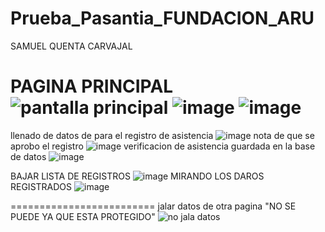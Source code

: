 # Prueba_Pasantia_FUNDACION_ARU
SAMUEL QUENTA CARVAJAL

PAGINA PRINCIPAL
![pantalla principal](https://user-images.githubusercontent.com/50058913/129432636-9efeeb55-70d8-4943-a139-4883ffe82cca.png)
![image](https://user-images.githubusercontent.com/50058913/129432737-f111a589-b557-4daa-a971-2e6d845a1c3d.png)
![image](https://user-images.githubusercontent.com/50058913/129432741-382083d8-2899-4e77-94e4-d27774bfa378.png)
===================================
llenado de datos de para el registro de asistencia
![image](https://user-images.githubusercontent.com/50058913/129432651-d811faea-bb5b-49bf-a730-aa2a14256d0c.png)
nota de que se aprobo el registro
![image](https://user-images.githubusercontent.com/50058913/129432671-8ee12190-cdfa-4031-8da4-96bb62c41cf5.png)
verificacion de asistencia guardada en la base de datos
![image](https://user-images.githubusercontent.com/50058913/129432710-bce589a4-6517-4501-9be2-023ce2603c4f.png)

BAJAR LISTA DE REGISTROS
![image](https://user-images.githubusercontent.com/50058913/129432761-15301de2-26c6-4581-9e7c-5232d848a404.png)
MIRANDO LOS DAROS REGISTRADOS
![image](https://user-images.githubusercontent.com/50058913/129432784-d0592ba5-dc02-4311-b6bf-8b3754574cf3.png)

=========================
jalar datos de otra pagina "NO SE PUEDE YA QUE ESTA PROTEGIDO"
![no jala datos](https://user-images.githubusercontent.com/50058913/129432720-913a0a4e-898d-4e07-94fe-b8991e48d193.png)

